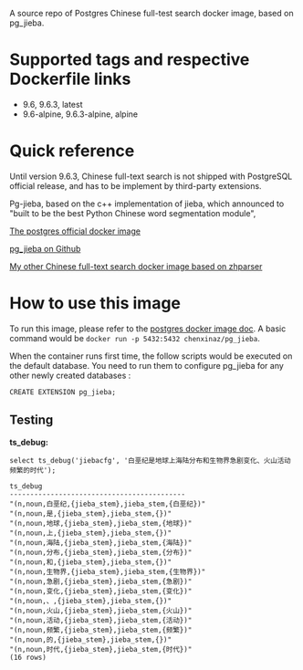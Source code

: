 A source repo of Postgres Chinese full-test search docker image, based on pg_jieba.

Supported tags and respective Dockerfile links
===============================================

- 9.6, 9.6.3, latest
- 9.6-alpine, 9.6.3-alpine, alpine

Quick reference
===============
Until version 9.6.3, Chinese full-text search is not shipped with PostgreSQL official release, and has to be implement by third-party extensions.

Pg-jieba, based on the c++ implementation of jieba, which announced to "built to be the best Python Chinese word segmentation module",

[The postgres official docker image](https://store.docker.com/images/postgres)

[pg_jieba on Github](https://github.com/jaiminpan/pg_jieba)

[My other Chinese full-text search docker image based on zhparser](https://store.docker.com/community/images/chenxinaz/docker_zhparser)

How to use this image
=====================

To run this image, please refer to the [postgres docker image doc](https://store.docker.com/images/postgres).
A basic command would be `docker run -p 5432:5432 chenxinaz/pg_jieba`.

When the container runs first time, the follow scripts would be executed on the default database. You need to run them to configure pg_jieba for any other newly created databases :
```
CREATE EXTENSION pg_jieba;
```

Testing
------------------------------
**ts_debug:**

`select ts_debug('jiebacfg', '白垩纪是地球上海陆分布和生物界急剧变化、火山活动频繁的时代');`

```
ts_debug
-------------------------------------------
"(n,noun,白垩纪,{jieba_stem},jieba_stem,{白垩纪})"
"(n,noun,是,{jieba_stem},jieba_stem,{})"
"(n,noun,地球,{jieba_stem},jieba_stem,{地球})"
"(n,noun,上,{jieba_stem},jieba_stem,{})"
"(n,noun,海陆,{jieba_stem},jieba_stem,{海陆})"
"(n,noun,分布,{jieba_stem},jieba_stem,{分布})"
"(n,noun,和,{jieba_stem},jieba_stem,{})"
"(n,noun,生物界,{jieba_stem},jieba_stem,{生物界})"
"(n,noun,急剧,{jieba_stem},jieba_stem,{急剧})"
"(n,noun,变化,{jieba_stem},jieba_stem,{变化})"
"(n,noun,、,{jieba_stem},jieba_stem,{})"
"(n,noun,火山,{jieba_stem},jieba_stem,{火山})"
"(n,noun,活动,{jieba_stem},jieba_stem,{活动})"
"(n,noun,频繁,{jieba_stem},jieba_stem,{频繁})"
"(n,noun,的,{jieba_stem},jieba_stem,{})"
"(n,noun,时代,{jieba_stem},jieba_stem,{时代})"
(16 rows)
```


